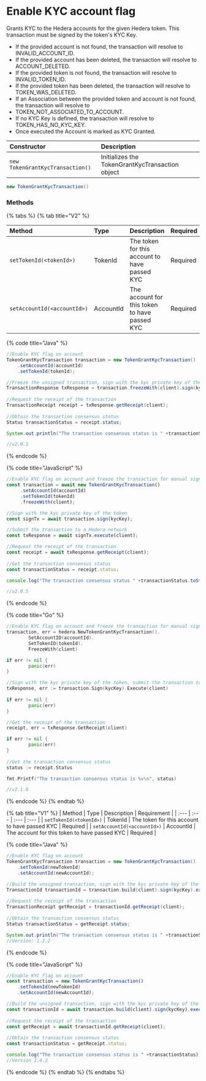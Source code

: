 # Enable KYC account flag

Grants KYC to the Hedera accounts for the given Hedera token. This transaction must be signed by the token's KYC Key.

* If the provided account is not found, the transaction will resolve to INVALID\_ACCOUNT\_ID.
* If the provided account has been deleted, the transaction will resolve to ACCOUNT\_DELETED.
* If the provided token is not found, the transaction will resolve to INVALID\_TOKEN\_ID.
* If the provided token has been deleted, the transaction will resolve to TOKEN\_WAS\_DELETED.
* If an Association between the provided token and account is not found, the transaction will resolve to
* TOKEN\_NOT\_ASSOCIATED\_TO\_ACCOUNT.
* If no KYC Key is defined, the transaction will resolve to TOKEN\_HAS\_NO\_KYC\_KEY.
* Once executed the Account is marked as KYC Granted.

| Constructor | Description |
| :--- | :--- |
| `new TokenGrantKycTransaction()` | Initializes the TokenGrantKycTransaction object |

```java
new TokenGrantKycTransaction()
```

### Methods

{% tabs %}
{% tab title="V2" %}


| Method | Type | Description | Required |
| :--- | :--- | :--- | :--- |
| `setTokenId(<tokenId>)` | TokenId | The token for this account to have passed KYC | Required |
| `setAccountId(<accountId>)` | AccountId | The account for this token to have passed KYC | Required |

{% code title="Java" %}
```java
//Enable KYC flag on account
TokenGrantKycTransaction transaction = new TokenGrantKycTransaction()
    .setAccountId(accountId)
    .setTokenId(tokenId);

//Freeze the unsigned transaction, sign with the kyc private key of the token, submit the transaction to a Hedera network
TransactionResponse txResponse = transaction.freezeWith(client).sign(kycKey).execute(client);
    
//Request the receipt of the transaction
TransactionReceipt receipt = txResponse.getReceipt(client);
    
//Obtain the transaction consensus status
Status transactionStatus = receipt.status;

System.out.println("The transaction consensus status is " +transactionStatus);

//v2.0.1
```
{% endcode %}

{% code title="JavaScript" %}
```javascript
//Enable KYC flag on account and freeze the transaction for manual signing
const transaction = await new TokenGrantKycTransaction()
     .setAccountId(accountId)
     .setTokenId(tokenId)
     .freezeWith(client);

//Sign with the kyc private key of the token
const signTx = await transaction.sign(kycKey);

//Submit the transaction to a Hedera network    
const txResponse = await signTx.execute(client);

//Request the receipt of the transaction
const receipt = await txResponse.getReceipt(client);
    
//Get the transaction consensus status
const transactionStatus = receipt.status;

console.log("The transaction consensus status " +transactionStatus.toString());

//v2.0.5
```
{% endcode %}

{% code title="Go" %}
```go
//Enable KYC flag on account and freeze the transaction for manual signing
transaction, err = hedera.NewTokenGrantKycTransaction().
		SetAccountID(accountId).
		SetTokenID(tokenId).
		FreezeWith(client)

if err != nil {
		panic(err)
}

//Sign with the kyc private key of the token, submit the transaction to a Hedera network
txResponse, err := transaction.Sign(kycKey).Execute(client)
		
if err != nil {
		panic(err)
}

//Get the receipt of the transaction
receipt, err = txResponse.GetReceipt(client)

if err != nil {
		panic(err)
}
	
//Get the transaction consensus status
status := receipt.Status

fmt.Printf("The transaction consensus status is %v\n", status)

//v2.1.0
```
{% endcode %}
{% endtab %}

{% tab title="V1" %}
| Method | Type | Description | Requirement |
| :--- | :--- | :--- | :--- |
| `setTokenId(<tokenId>)` | TokenId | The token for this account to have passed KYC | Required |
| `setAccountId(<accountId>)` | AccountId | The account for this token to have passed KYC | Required |

{% code title="Java" %}
```java
//Enable KYC flag on account
TokenGrantKycTransaction transaction = new TokenGrantKycTransaction()
    .setTokenId(newTokenId)
    .setAccountId(newAccountId);

//Build the unsigned transaction, sign with the kyc private key of the token, submit the transaction to a Hedera network
TransactionId transactionId = transaction.build(client).sign(kycKey).execute(client);
    
//Request the receipt of the transaction
TransactionReceipt getReceipt = transactionId.getReceipt(client);
    
//Obtain the transaction consensus status
Status transactionStatus = getReceipt.status;

System.out.println("The transaction consensus status is " +transactionStatus);
//Version: 1.2.2
```
{% endcode %}

{% code title="JavaScript" %}
```javascript
//Enable KYC flag on account
const transaction = new TokenGrantKycTransaction()
    .setTokenId(newTokenId)
    .setAccountId(newAccountId);

//Build the unsigned transaction, sign with the kyc private key of the token, submit the transaction to a Hedera network
const transactionId = await transaction.build(client).sign(kycKey).execute(client);
    
//Request the receipt of the transaction
const getReceipt = await transactionId.getReceipt(client);
    
//Obtain the transaction consensus status
const transactionStatus = getReceipt.status;

console.log("The transaction consensus status is " +transactionStatus);
//Version 1.4.2 
```
{% endcode %}
{% endtab %}
{% endtabs %}



